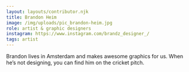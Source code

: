 ```yaml
---
layout: layouts/contributor.njk
title: Brandon Heim
image: /img/uploads/pic_brandon-heim.jpg
role: artist & graphic designers
instagram: https://www.instagram.com/brandz_designer_/
tags: artist
---
```

 Brandon lives in Amsterdam and makes awesome graphics for us. When he’s not designing, you can find him on the cricket pitch.